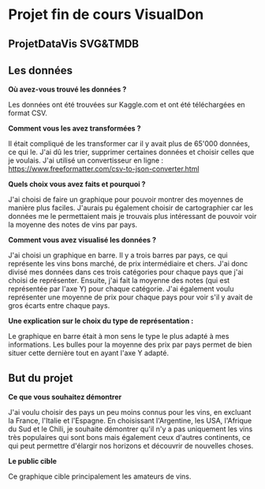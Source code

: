 # Projet fin de cours VisualDon
## ProjetDataVis SVG&TMDB

## Les données
**Où avez-vous trouvé les données ?**

Les données ont été trouvées sur Kaggle.com et ont été téléchargées en format CSV.

**Comment vous les avez transformées ?**

Il était compliqué de les transformer car il y avait plus de 65'000 données, ce qui le. J'ai dû les trier, supprimer certaines données et choisir celles que je voulais. J'ai utilisé un convertisseur en ligne : https://www.freeformatter.com/csv-to-json-converter.html

**Quels choix vous avez faits et pourquoi ?**

J'ai choisi de faire un graphique pour pouvoir montrer des moyennes de manière plus faciles. J'aurais pu également choisir de cartographier car les données me le permettaient mais je trouvais plus intéressant de pouvoir voir la moyenne des notes de vins par pays.

**Comment vous avez visualisé les données ?**

J'ai choisi un graphique en barre. Il y a trois barres par pays, ce qui représente les vins bons marché, de prix intermédiaire et chers. J'ai donc divisé mes données dans ces trois catégories pour chaque pays que j'ai choisi de représenter. Ensuite, j'ai fait la moyenne des notes (qui est représentée par l'axe Y) pour chaque catégorie. J'ai également voulu représenter une moyenne de prix pour chaque pays pour voir s'il y avait de gros écarts entre chaque pays.

**Une explication sur le choix du type de représentation :**

Le graphique en barre était à mon sens le type le plus adapté à mes informations. Les bulles pour la moyenne des prix par pays permet de bien situer cette dernière tout en ayant l'axe Y adapté. 


## But du projet

**Ce que vous souhaitez démontrer**

J'ai voulu choisir des pays un peu moins connus pour les vins, en excluant la France, l'Italie et l'Espagne. En choisissant l'Argentine, les USA, l'Afrique du Sud et le Chili, je souhaite démontrer qu'il n'y a pas uniquement les vins très populaires qui sont bons mais également ceux d'autres continents, ce qui peut permettre d'élargir nos horizons et découvrir de nouvelles choses.

**Le public cible**

Ce graphique cible principalement les amateurs de vins.

